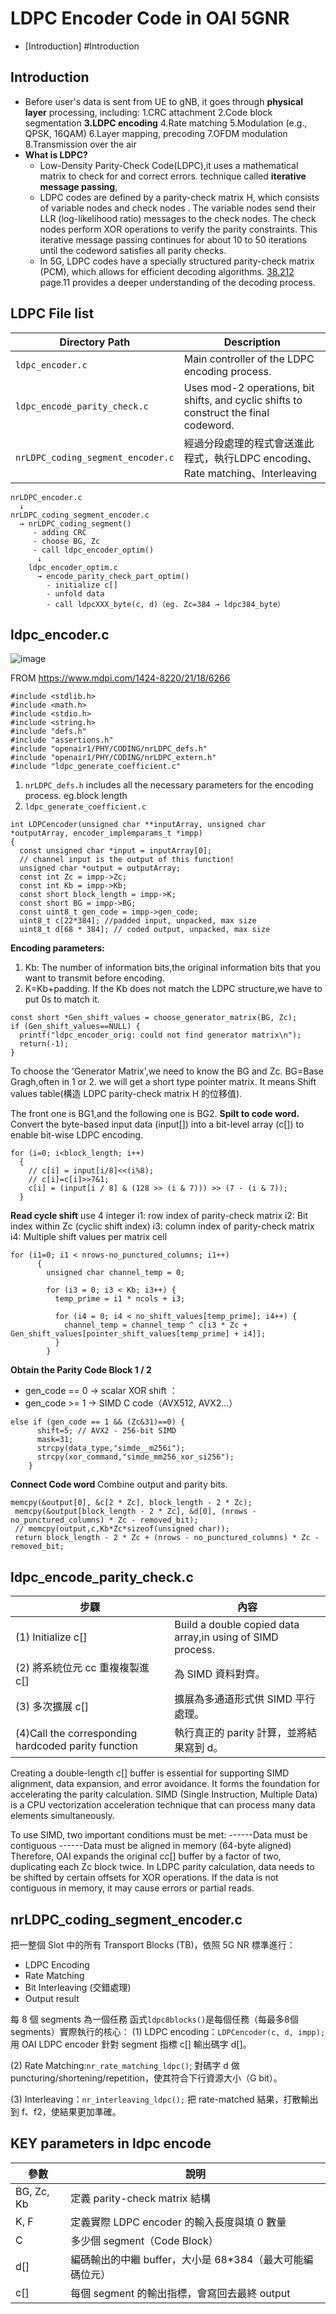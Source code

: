 LDPC Encoder Code in OAI 5GNR
===

- [Introduction] #Introduction

**Introduction**
---
* Before user's data is sent from UE to gNB, it
goes through  **physical layer**  processing, including:
1.CRC attachment 
2.Code block segmentation
**3.LDPC encoding** 
4.Rate matching
5.Modulation (e.g., QPSK, 16QAM)
6.Layer mapping, precoding
7.OFDM modulation
8.Transmission over the air
* **What is LDPC?**
  * Low-Density Parity-Check Code(LDPC),it uses a mathematical matrix to check for and correct errors. technique called **iterative message passing**,
  * LDPC codes are defined by a parity-check matrix H, which consists of variable nodes and check nodes . The variable nodes send their  LLR (log-likelihood ratio) messages to the check nodes. The check nodes perform XOR operations to verify the parity constraints. This iterative message passing continues for about 10 to 50 iterations until the codeword satisfies all parity checks.
  * In 5G, LDPC codes have a specially structured parity-check matrix (PCM), which allows for efficient decoding algorithms. [38.212](https://www.etsi.org/deliver/etsi_ts/138200_138299/138212/17.01.00_60/ts_138212v170100p.pdf) page.11 provides a deeper understanding of the decoding process.

LDPC File list
---
 
| Directory Path         | Description |
|------------------------|-------------|
| `ldpc_encoder.c`            | Main controller of the LDPC encoding process. |
| `ldpc_encode_parity_check.c`   | Uses mod-2 operations, bit shifts, and cyclic shifts to construct the final codeword. |
| `nrLDPC_coding_segment_encoder.c`       | 經過分段處理的程式會送進此程式，執行LDPC encoding、Rate matching、Interleaving

```
nrLDPC_encoder.c
  ↓
nrLDPC_coding_segment_encoder.c
  → nrLDPC_coding_segment()
     - adding CRC
     - choose BG, Zc
     - call ldpc_encoder_optim()
      ↓
    ldpc_encoder_optim.c
      → encode_parity_check_part_optim()
        - initialize c[]
        - unfold data
        - call ldpcXXX_byte(c, d)（eg. Zc=384 → ldpc384_byte）
```
        
ldpc_encoder.c
---

![image](https://hackmd.io/_uploads/SJgF9UVEgg.png)

FROM https://www.mdpi.com/1424-8220/21/18/6266

```
#include <stdlib.h>
#include <math.h>
#include <stdio.h>
#include <string.h>
#include "defs.h"
#include "assertions.h"
#include "openair1/PHY/CODING/nrLDPC_defs.h"
#include "openair1/PHY/CODING/nrLDPC_extern.h"
#include "ldpc_generate_coefficient.c"
```
1. `nrLDPC_defs.h` includes all the necessary parameters for the encoding process. eg.block length
2. `ldpc_generate_coefficient.c` 
```
int LDPCencoder(unsigned char **inputArray, unsigned char *outputArray, encoder_implemparams_t *impp)
{
  const unsigned char *input = inputArray[0];
  // channel input is the output of this function!
  unsigned char *output = outputArray;
  const int Zc = impp->Zc;
  const int Kb = impp->Kb;
  const short block_length = impp->K;
  const short BG = impp->BG;
  const uint8_t gen_code = impp->gen_code;
  uint8_t c[22*384]; //padded input, unpacked, max size
  uint8_t d[68 * 384]; // coded output, unpacked, max size
```
**Encoding parameters:**
1. Kb: The number of information bits,the original information bits that you want to transmit before encoding.
2. K=Kb+padding. If the Kb does not match the LDPC structure,we have to put 0s to match it.

  
  ```
const short *Gen_shift_values = choose_generator_matrix(BG, Zc);
  if (Gen_shift_values==NULL) {
    printf("ldpc_encoder_orig: could not find generator matrix\n");
    return(-1);
  }
```
To choose the 'Generator Matrix',we need to know the BG and Zc. BG=Base Gragh,often in 1 or 2. 
we will get a short type pointer matrix. It means Shift values table(構造 LDPC parity-check matrix H 的位移值).


The front one is BG1,and the following one is BG2.
**Spilt to code word.**
Convert the byte-based input data (input[]) into a bit-level array (c[]) to enable bit-wise LDPC encoding.
```
for (i=0; i<block_length; i++)
  {
    // c[i] = input[i/8]<<(i%8);
    // c[i]=c[i]>>7&1;
    c[i] = (input[i / 8] & (128 >> (i & 7))) >> (7 - (i & 7));
  }
```
**Read cycle shift**
use 4 integer
i1: row index of parity-check matrix
i2: Bit index within Zc (cyclic shift index)
i3: column index of parity-check matrix
i4: Multiple shift values per matrix cell
```
for (i1=0; i1 < nrows-no_punctured_columns; i1++)
      {
        unsigned char channel_temp = 0;

        for (i3 = 0; i3 < Kb; i3++) {
          temp_prime = i1 * ncols + i3;

          for (i4 = 0; i4 < no_shift_values[temp_prime]; i4++) {
            channel_temp = channel_temp ^ c[i3 * Zc + Gen_shift_values[pointer_shift_values[temp_prime] + i4]];
          }
        }
```
**Obtain the Parity Code Block 1 / 2**
- gen_code == 0 → scalar XOR shift ：
- gen_code >= 1 →  SIMD C code（AVX512, AVX2...）
```
else if (gen_code == 1 && (Zc&31)==0) {
      shift=5; // AVX2 - 256-bit SIMD
      mask=31;
      strcpy(data_type,"simde__m256i");
      strcpy(xor_command,"simde_mm256_xor_si256");
    }
```
**Connect Code word**
Combine output and parity bits.
 ```
memcpy(&output[0], &c[2 * Zc], block_length - 2 * Zc);
  memcpy(&output[block_length - 2 * Zc], &d[0], (nrows - no_punctured_columns) * Zc - removed_bit);
  // memcpy(output,c,Kb*Zc*sizeof(unsigned char));
  return block_length - 2 * Zc + (nrows - no_punctured_columns) * Zc - removed_bit;
```

**ldpc_encode_parity_check.c**
---

步驟 |	內容 |
-----|----------
(1) Initialize c[]	|Build a double copied data array,in using of  SIMD process.
(2) 將系統位元 cc 重複複製進 c[]	|為 SIMD 資料對齊。
(3) 多次擴展 c[]	|擴展為多通道形式供 SIMD 平行處理。
(4)Call the corresponding hardcoded parity function	|執行真正的 parity 計算，並將結果寫到 d。

Creating a double-length c[] buffer is essential for supporting SIMD alignment, data expansion, and error avoidance. It forms the foundation for accelerating the parity calculation.
SIMD (Single Instruction, Multiple Data) is a CPU vectorization acceleration technique that can process many data elements simultaneously.

To use SIMD, two important conditions must be met:
------Data must be contiguous
------Data must be aligned in memory (64-byte aligned)
Therefore, OAI expands the original cc[] buffer by a factor of two, duplicating each Zc block twice. In LDPC parity calculation, data needs to be shifted by certain offsets for XOR operations. If the data is not contiguous in memory, it may cause errors or partial reads.

**nrLDPC_coding_segment_encoder.c**
---
把一整個 Slot 中的所有 Transport Blocks (TB)，依照 5G NR 標準進行：
- LDPC Encoding
- Rate Matching
- Bit Interleaving (交錯處理)
- Output result 

每 8 個 segments 為一個任務
函式`ldpc8blocks()`是每個任務（每最多8個 segments）實際執行的核心：
(1) LDPC encoding：`LDPCencoder(c, d, impp);`
用 OAI LDPC encoder 針對 segment 指標 c[] 輸出碼字 d[]。

(2) Rate Matching:`nr_rate_matching_ldpc()`;
對碼字 d 做 puncturing/shortening/repetition，使其符合下行資源大小（G bit）。

(3) Interleaving：`nr_interleaving_ldpc();`
把 rate-matched 結果，打散輸出到 f、f2，使結果更加準確。

 KEY parameters in ldpc encode 
---
參數	|說明|
-----|------
BG, Zc, Kb|	定義 parity-check matrix 結構
K, F	|定義實際 LDPC encoder 的輸入長度與填 0 數量
C|	多少個 segment（Code Block）
d[]|	編碼輸出的中繼 buffer，大小是 68*384（最大可能編碼位元）
c[]|	每個 segment 的輸出指標，會寫回去最終 output
